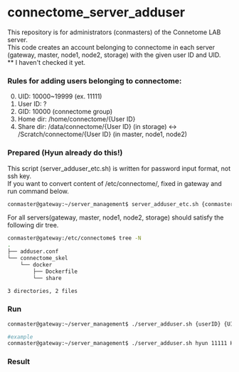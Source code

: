 # connectome_server_adduser
This repository is for administrators (conmasters) of the Connetome LAB server.   
This code creates an account belonging to connectome in each server (gateway, master, node1, node2, storage) with the given user ID and UID.   
** I haven't checked it yet.

### Rules for adding users belonging to connectome:   
0. UID: 10000~19999 (ex. 11111)
1. User ID: ?
2. GID: 10000 (connectome group)
3. Home dir: /home/connectome/{User ID}
4. Share dir: /data/connectome/{User ID} (in storage) <-> /Scratch/connectome/{User ID} (in master, node1, node2)



### Prepared (Hyun already do this!)
This script (server_adduser_etc.sh) is written for password input format, not ssh key.   
If you want to convert content of /etc/connectome/, fixed in gateway and run command below.   
~~~Bash
conmaster@gateway:~/server_management$ server_adduser_etc.sh {conmaster passwd}
~~~

For all servers(gateway, master, node1, node2, storage) should satisfy the following dir tree.
~~~Bash
conmaster@gateway:/etc/connectome$ tree -N
.
├── adduser.conf
└── connectome_skel
    └── docker
        ├── Dockerfile
        └── share

3 directories, 2 files
~~~

### Run

~~~Bash
conmaster@gateway:~/server_management$ ./server_adduser.sh {userID} {UID} {First_Lastname no middlename} {conmaster passwd}

#example
conmaster@gateway:~/server_management$ ./server_adduser.sh hyun 11111 Hyun_Park ******
~~~


### Result
